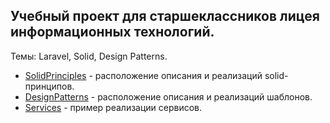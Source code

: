 ## Учебный проект для старшеклассников лицея информационных технологий.

Темы: Laravel, Solid, Design Patterns.<br />

<ul>
    <li> <a href='https://github.com/Rashudo/Laravel_Polygon/tree/master/app/SolidPrinciples'>SolidPrinciples</a> - расположение описания и реализаций solid-принципов.</li>
    <li> <a href='https://github.com/Rashudo/Laravel_Polygon/tree/master/app/DesignPatterns'>DesignPatterns</a> - расположение описания и реализаций шаблонов.</li>
    <li> <a href='https://github.com/Rashudo/Laravel_Polygon/tree/master/app/Services'>Services</a> - пример реализации сервисов.</li>
</ul>
